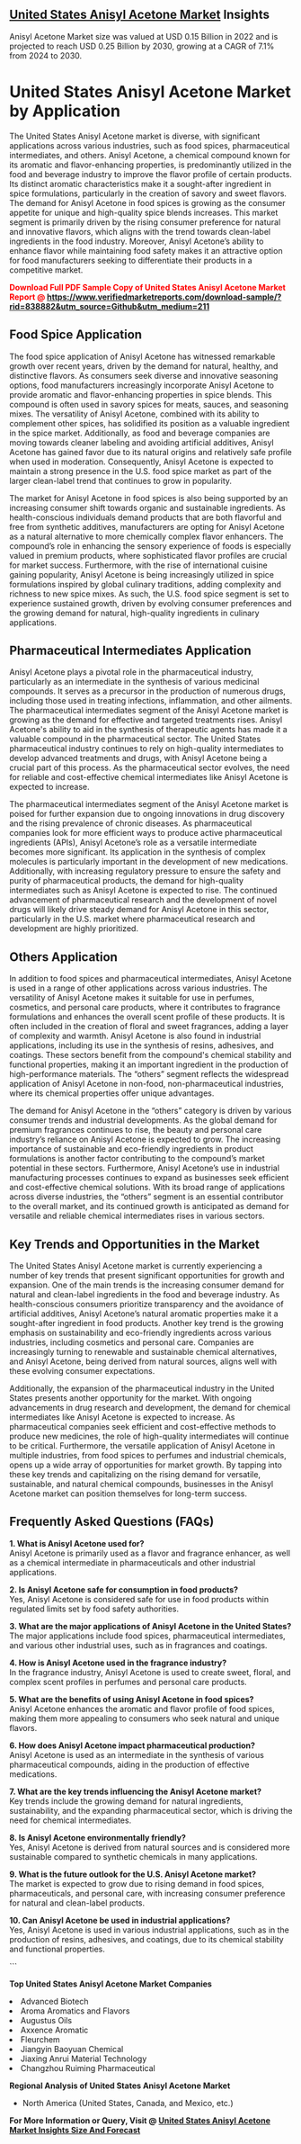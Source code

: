 <h2><a href="https://www.verifiedmarketreports.com/download-sample/?rid=838882&amp;utm_source=Github&amp;utm_medium=211" target="_blank">United States Anisyl Acetone Market</a> Insights</h2><p>Anisyl Acetone Market size was valued at USD 0.15 Billion in 2022 and is projected to reach USD 0.25 Billion by 2030, growing at a CAGR of 7.1% from 2024 to 2030.</p><p><h1>United States Anisyl Acetone Market by Application</h1><p>The United States Anisyl Acetone market is diverse, with significant applications across various industries, such as food spices, pharmaceutical intermediates, and others. Anisyl Acetone, a chemical compound known for its aromatic and flavor-enhancing properties, is predominantly utilized in the food and beverage industry to improve the flavor profile of certain products. Its distinct aromatic characteristics make it a sought-after ingredient in spice formulations, particularly in the creation of savory and sweet flavors. The demand for Anisyl Acetone in food spices is growing as the consumer appetite for unique and high-quality spice blends increases. This market segment is primarily driven by the rising consumer preference for natural and innovative flavors, which aligns with the trend towards clean-label ingredients in the food industry. Moreover, Anisyl Acetone’s ability to enhance flavor while maintaining food safety makes it an attractive option for food manufacturers seeking to differentiate their products in a competitive market.<p><strong><p><span class=""><span style="color: #ff0000;"><strong>Download Full PDF Sample Copy of United States Anisyl Acetone Market Report</strong> @ </span><a href="https://www.verifiedmarketreports.com/download-sample/?rid=838882&amp;utm_source=Github&amp;utm_medium=211" target="_blank">https://www.verifiedmarketreports.com/download-sample/?rid=838882&amp;utm_source=Github&amp;utm_medium=211</a></span></p></strong></p><h2>Food Spice Application</h2><p>The food spice application of Anisyl Acetone has witnessed remarkable growth over recent years, driven by the demand for natural, healthy, and distinctive flavors. As consumers seek diverse and innovative seasoning options, food manufacturers increasingly incorporate Anisyl Acetone to provide aromatic and flavor-enhancing properties in spice blends. This compound is often used in savory spices for meats, sauces, and seasoning mixes. The versatility of Anisyl Acetone, combined with its ability to complement other spices, has solidified its position as a valuable ingredient in the spice market. Additionally, as food and beverage companies are moving towards cleaner labeling and avoiding artificial additives, Anisyl Acetone has gained favor due to its natural origins and relatively safe profile when used in moderation. Consequently, Anisyl Acetone is expected to maintain a strong presence in the U.S. food spice market as part of the larger clean-label trend that continues to grow in popularity.<p>The market for Anisyl Acetone in food spices is also being supported by an increasing consumer shift towards organic and sustainable ingredients. As health-conscious individuals demand products that are both flavorful and free from synthetic additives, manufacturers are opting for Anisyl Acetone as a natural alternative to more chemically complex flavor enhancers. The compound’s role in enhancing the sensory experience of foods is especially valued in premium products, where sophisticated flavor profiles are crucial for market success. Furthermore, with the rise of international cuisine gaining popularity, Anisyl Acetone is being increasingly utilized in spice formulations inspired by global culinary traditions, adding complexity and richness to new spice mixes. As such, the U.S. food spice segment is set to experience sustained growth, driven by evolving consumer preferences and the growing demand for natural, high-quality ingredients in culinary applications.</p><h2>Pharmaceutical Intermediates Application</h2><p>Anisyl Acetone plays a pivotal role in the pharmaceutical industry, particularly as an intermediate in the synthesis of various medicinal compounds. It serves as a precursor in the production of numerous drugs, including those used in treating infections, inflammation, and other ailments. The pharmaceutical intermediates segment of the Anisyl Acetone market is growing as the demand for effective and targeted treatments rises. Anisyl Acetone's ability to aid in the synthesis of therapeutic agents has made it a valuable compound in the pharmaceutical sector. The United States pharmaceutical industry continues to rely on high-quality intermediates to develop advanced treatments and drugs, with Anisyl Acetone being a crucial part of this process. As the pharmaceutical sector evolves, the need for reliable and cost-effective chemical intermediates like Anisyl Acetone is expected to increase.<p>The pharmaceutical intermediates segment of the Anisyl Acetone market is poised for further expansion due to ongoing innovations in drug discovery and the rising prevalence of chronic diseases. As pharmaceutical companies look for more efficient ways to produce active pharmaceutical ingredients (APIs), Anisyl Acetone’s role as a versatile intermediate becomes more significant. Its application in the synthesis of complex molecules is particularly important in the development of new medications. Additionally, with increasing regulatory pressure to ensure the safety and purity of pharmaceutical products, the demand for high-quality intermediates such as Anisyl Acetone is expected to rise. The continued advancement of pharmaceutical research and the development of novel drugs will likely drive steady demand for Anisyl Acetone in this sector, particularly in the U.S. market where pharmaceutical research and development are highly prioritized.</p><h2>Others Application</h2><p>In addition to food spices and pharmaceutical intermediates, Anisyl Acetone is used in a range of other applications across various industries. The versatility of Anisyl Acetone makes it suitable for use in perfumes, cosmetics, and personal care products, where it contributes to fragrance formulations and enhances the overall scent profile of these products. It is often included in the creation of floral and sweet fragrances, adding a layer of complexity and warmth. Anisyl Acetone is also found in industrial applications, including its use in the synthesis of resins, adhesives, and coatings. These sectors benefit from the compound's chemical stability and functional properties, making it an important ingredient in the production of high-performance materials. The “others” segment reflects the widespread application of Anisyl Acetone in non-food, non-pharmaceutical industries, where its chemical properties offer unique advantages.<p>The demand for Anisyl Acetone in the “others” category is driven by various consumer trends and industrial developments. As the global demand for premium fragrances continues to rise, the beauty and personal care industry’s reliance on Anisyl Acetone is expected to grow. The increasing importance of sustainable and eco-friendly ingredients in product formulations is another factor contributing to the compound’s market potential in these sectors. Furthermore, Anisyl Acetone’s use in industrial manufacturing processes continues to expand as businesses seek efficient and cost-effective chemical solutions. With its broad range of applications across diverse industries, the “others” segment is an essential contributor to the overall market, and its continued growth is anticipated as demand for versatile and reliable chemical intermediates rises in various sectors.</p><h2>Key Trends and Opportunities in the Market</h2><p>The United States Anisyl Acetone market is currently experiencing a number of key trends that present significant opportunities for growth and expansion. One of the main trends is the increasing consumer demand for natural and clean-label ingredients in the food and beverage industry. As health-conscious consumers prioritize transparency and the avoidance of artificial additives, Anisyl Acetone’s natural aromatic properties make it a sought-after ingredient in food products. Another key trend is the growing emphasis on sustainability and eco-friendly ingredients across various industries, including cosmetics and personal care. Companies are increasingly turning to renewable and sustainable chemical alternatives, and Anisyl Acetone, being derived from natural sources, aligns well with these evolving consumer expectations.<p>Additionally, the expansion of the pharmaceutical industry in the United States presents another opportunity for the market. With ongoing advancements in drug research and development, the demand for chemical intermediates like Anisyl Acetone is expected to increase. As pharmaceutical companies seek efficient and cost-effective methods to produce new medicines, the role of high-quality intermediates will continue to be critical. Furthermore, the versatile application of Anisyl Acetone in multiple industries, from food spices to perfumes and industrial chemicals, opens up a wide array of opportunities for market growth. By tapping into these key trends and capitalizing on the rising demand for versatile, sustainable, and natural chemical compounds, businesses in the Anisyl Acetone market can position themselves for long-term success.</p><h2>Frequently Asked Questions (FAQs)</h2><p><strong>1. What is Anisyl Acetone used for?</strong><br>Anisyl Acetone is primarily used as a flavor and fragrance enhancer, as well as a chemical intermediate in pharmaceuticals and other industrial applications.</p><p><strong>2. Is Anisyl Acetone safe for consumption in food products?</strong><br>Yes, Anisyl Acetone is considered safe for use in food products within regulated limits set by food safety authorities.</p><p><strong>3. What are the major applications of Anisyl Acetone in the United States?</strong><br>The major applications include food spices, pharmaceutical intermediates, and various other industrial uses, such as in fragrances and coatings.</p><p><strong>4. How is Anisyl Acetone used in the fragrance industry?</strong><br>In the fragrance industry, Anisyl Acetone is used to create sweet, floral, and complex scent profiles in perfumes and personal care products.</p><p><strong>5. What are the benefits of using Anisyl Acetone in food spices?</strong><br>Anisyl Acetone enhances the aromatic and flavor profile of food spices, making them more appealing to consumers who seek natural and unique flavors.</p><p><strong>6. How does Anisyl Acetone impact pharmaceutical production?</strong><br>Anisyl Acetone is used as an intermediate in the synthesis of various pharmaceutical compounds, aiding in the production of effective medications.</p><p><strong>7. What are the key trends influencing the Anisyl Acetone market?</strong><br>Key trends include the growing demand for natural ingredients, sustainability, and the expanding pharmaceutical sector, which is driving the need for chemical intermediates.</p><p><strong>8. Is Anisyl Acetone environmentally friendly?</strong><br>Yes, Anisyl Acetone is derived from natural sources and is considered more sustainable compared to synthetic chemicals in many applications.</p><p><strong>9. What is the future outlook for the U.S. Anisyl Acetone market?</strong><br>The market is expected to grow due to rising demand in food spices, pharmaceuticals, and personal care, with increasing consumer preference for natural and clean-label products.</p><p><strong>10. Can Anisyl Acetone be used in industrial applications?</strong><br>Yes, Anisyl Acetone is used in various industrial applications, such as in the production of resins, adhesives, and coatings, due to its chemical stability and functional properties.</p>```</p><p><strong>Top United States Anisyl Acetone Market Companies</strong></p><div data-test-id=""><p><li>Advanced Biotech</li><li> Aroma Aromatics and Flavors</li><li> Augustus Oils</li><li> Axxence Aromatic</li><li> Fleurchem</li><li> Jiangyin Baoyuan Chemical</li><li> Jiaxing Anrui Material Technology</li><li> Changzhou Ruiming Pharmaceutical</li></p><div><strong>Regional Analysis of&nbsp;United States Anisyl Acetone Market</strong></div><ul><li dir="ltr"><p dir="ltr">North America&nbsp;(United States, Canada, and Mexico, etc.)</p></li></ul><p><strong>For More Information or Query, Visit @&nbsp;</strong><strong><a href="https://www.verifiedmarketreports.com/product/anisyl-acetone-market/?utm_source=Github&amp;utm_medium=211" target="_blank">United States Anisyl Acetone Market Insights Size And Forecast</a></strong></p></div>
